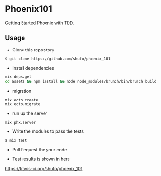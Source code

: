 # Phoenix101

Getting Started Phoenix with TDD.

## Usage

- Clone this repository

```
$ git clone https://github.com/shufo/phoenix_101
```

- Install dependencies

```bash
mix deps.get
cd assets && npm install && node node_modules/brunch/bin/brunch build
```

- migration

```
mix ecto.create
mix ecto.migrate
```

- run up the server

```
mix phx.server
```

- Write the modules to pass the tests

```
$ mix test
```

- Pull Request the your code

- Test results is shown in here

https://travis-ci.org/shufo/phoenix_101
